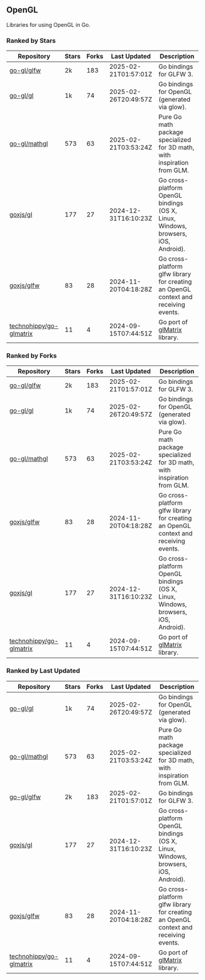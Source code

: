 ## OpenGL

Libraries for using OpenGL in Go.

### Ranked by Stars

| Repository | Stars | Forks | Last Updated | Description | 
|------------|-------|-------|--------------|-------------|
| [go-gl/glfw](https://github.com/go-gl/glfw) | 2k | 183 | 2025-02-21T01:57:01Z |  Go bindings for GLFW 3. |
| [go-gl/gl](https://github.com/go-gl/gl) | 1k | 74 | 2025-02-26T20:49:57Z |  Go bindings for OpenGL (generated via glow). |
| [go-gl/mathgl](https://github.com/go-gl/mathgl) | 573 | 63 | 2025-02-21T03:53:24Z |  Pure Go math package specialized for 3D math, with inspiration from GLM. |
| [goxjs/gl](https://github.com/goxjs/gl) | 177 | 27 | 2024-12-31T16:10:23Z |  Go cross-platform OpenGL bindings (OS X, Linux, Windows, browsers, iOS, Android). |
| [goxjs/glfw](https://github.com/goxjs/glfw) | 83 | 28 | 2024-11-20T04:18:28Z |  Go cross-platform glfw library for creating an OpenGL context and receiving events. |
| [technohippy/go-glmatrix](https://github.com/technohippy/go-glmatrix) | 11 | 4 | 2024-09-15T07:44:51Z |  Go port of [glMatrix](https://glmatrix.net/) library. |

### Ranked by Forks

| Repository | Stars | Forks | Last Updated | Description | 
|------------|-------|-------|--------------|-------------|
| [go-gl/glfw](https://github.com/go-gl/glfw) | 2k | 183 | 2025-02-21T01:57:01Z |  Go bindings for GLFW 3. |
| [go-gl/gl](https://github.com/go-gl/gl) | 1k | 74 | 2025-02-26T20:49:57Z |  Go bindings for OpenGL (generated via glow). |
| [go-gl/mathgl](https://github.com/go-gl/mathgl) | 573 | 63 | 2025-02-21T03:53:24Z |  Pure Go math package specialized for 3D math, with inspiration from GLM. |
| [goxjs/glfw](https://github.com/goxjs/glfw) | 83 | 28 | 2024-11-20T04:18:28Z |  Go cross-platform glfw library for creating an OpenGL context and receiving events. |
| [goxjs/gl](https://github.com/goxjs/gl) | 177 | 27 | 2024-12-31T16:10:23Z |  Go cross-platform OpenGL bindings (OS X, Linux, Windows, browsers, iOS, Android). |
| [technohippy/go-glmatrix](https://github.com/technohippy/go-glmatrix) | 11 | 4 | 2024-09-15T07:44:51Z |  Go port of [glMatrix](https://glmatrix.net/) library. |

### Ranked by Last Updated

| Repository | Stars | Forks | Last Updated | Description | 
|------------|-------|-------|--------------|-------------|
| [go-gl/gl](https://github.com/go-gl/gl) | 1k | 74 | 2025-02-26T20:49:57Z |  Go bindings for OpenGL (generated via glow). |
| [go-gl/mathgl](https://github.com/go-gl/mathgl) | 573 | 63 | 2025-02-21T03:53:24Z |  Pure Go math package specialized for 3D math, with inspiration from GLM. |
| [go-gl/glfw](https://github.com/go-gl/glfw) | 2k | 183 | 2025-02-21T01:57:01Z |  Go bindings for GLFW 3. |
| [goxjs/gl](https://github.com/goxjs/gl) | 177 | 27 | 2024-12-31T16:10:23Z |  Go cross-platform OpenGL bindings (OS X, Linux, Windows, browsers, iOS, Android). |
| [goxjs/glfw](https://github.com/goxjs/glfw) | 83 | 28 | 2024-11-20T04:18:28Z |  Go cross-platform glfw library for creating an OpenGL context and receiving events. |
| [technohippy/go-glmatrix](https://github.com/technohippy/go-glmatrix) | 11 | 4 | 2024-09-15T07:44:51Z |  Go port of [glMatrix](https://glmatrix.net/) library. |

